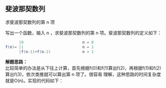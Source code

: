 <link href="markdown.css" rel="stylesheet"></link>

## 斐波那契数列

求斐波那契数列的第 n 项

写出一个函数，输入 n ，求斐波那契数列的第 n 项。斐波那契数列的定义如下：  

```java
      |0                          n = 0
f(n)= |1                          n = 1
      |f(n-1)+f(n-2)              n > 1
```  
**解题思路：**  
比较简单的办法是从下往上计算，首先根据f(0)和f(1)算出f(2)，再根据f(1)和f(2)算出f(3)，依次类推就可以算出第 n 项了。很容易
理解，这种思路的时间复杂度就是O(n)。实现的代码如下：
 ```java

```